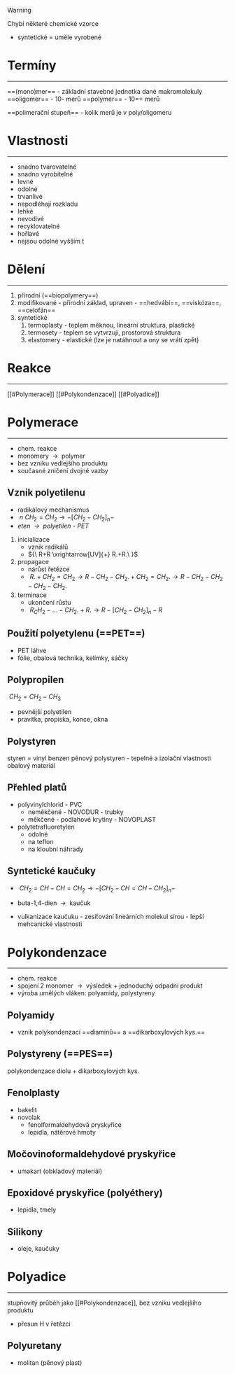 
> [!warning]
>Chybí některé chemické vzorce


- syntetické = uměle vyrobené

# Termíny
---
==(mono)mer== - základní stavebné jednotka dané makromolekuly
==oligomer== - 10- merů
==polymer== - 10=+ merů

==polimerační stupeň== - kolik merů je v poly/oligomeru

# Vlastnosti
---
- snadno tvarovatelné
- snadno vyrobitelné
- levné
- odolné
- trvanlivé
- nepodléhají rozkladu
- lehké
- nevodivé
- recyklovatelné
- hořlavé
- nejsou odolné vyšším t

# Dělení
---
1. přírodní (==biopolymery==)
2. modifikované - přírodní základ, upraven - ==hedvábí==, ==viskóza==, ==celofán==
3. syntetické
	1. termoplasty - teplem měknou, lineární struktura, plastické
	2. termosety - teplem se vytvrzují, prostorová struktura
	3. elastomery - elastické (lze je natáhnout a ony se vrátí zpět)

# Reakce
---
[[#Polymerace]]
[[#Polykondenzace]]
[[#Polyadice]]

# Polymerace
---
- chem. reakce
-  monomery  ${\ \longrightarrow\ }$ polymer
- bez vzniku vedlejšího produktu
- současné zničení dvojné vazby

## Vznik polyetilenu
- radikálový mechanismus
-  ${\ n\ CH_2=CH_2\longrightarrow-[CH_2-CH_2]_n-\ }$
- _eten  ${\ \longrightarrow\ }$ polyetilen - PET_

1. inicializace
	- vznik radikálů
	-  ${\ R+R \xrightarrow[UV]{+} R.+R.\ }$
2. propagace
	- nárůst řetězce
	-  ${\ R.+CH_2=CH_2\longrightarrow R-CH_2-CH_2. + CH_2=CH_2.\longrightarrow R-CH_2-CH_2-CH_2-CH_2.\ }$
3. terminace
	- ukončení růstu
	-  ${\ R_CH_2-...-CH_2.+R.\longrightarrow R-[CH_2-CH_2]_n-R\ }$

## Použití polyetylenu (==PET==)
- PET láhve
- fólie, obalová technika, kelímky, sáčky

## Polypropilen
 ${\ CH_2=CH_2-CH_3\ }$

- pevnější  polyetilen
- pravítka, propiska, konce, okna

## Polystyren
styren = vinyl benzen
pěnový polystyren - tepelné a izolační vlastnosti
obalový materiál

## Přehled platů
- polyvinylchlorid - PVC
	- neměkčené - NOVODUR - trubky
	- měkčené - podlahové krytiny - NOVOPLAST
- polytetrafluoretylen
	- odolné
	- na teflon
	- na kloubní náhrady

## Syntetické kaučuky
-  ${\ CH_2=CH-CH=CH_2\longrightarrow -[CH_2-CH=CH-CH_2]_n-\ }$
- buta-1,4-dien  ${\ \longrightarrow\ }$ kaučuk

- vulkanizace kaučuku - zesíťování lineárních molekul sírou - lepší mehcanické vlastnosti

# Polykondenzace
---
- chem. reakce
- spojení 2 monomer  ${\ \longrightarrow\ }$ výsledek + jednoduchý odpadní produkt
- výroba umělých vláken: polyamidy, polystyreny

## Polyamidy
- vznik polykondenzací ==diaminů== a ==dikarboxylových kys.==

## Polystyreny (==PES==)
polykondenzace diolu + dikarboxylových kys.

## Fenolplasty
- bakelit
- novolak
	- fenolformaldehydová pryskyřice
	- lepidla, nátěrové hmoty

## Močovinoformaldehydové pryskyřice
- umakart (obkladový materiál)
## Epoxidové pryskyřice (polyéthery)
- lepidla, tmely
## Silikony
- oleje, kaučuky

# Polyadice
---
stupňovitý průběh jako [[#Polykondenzace]], bez vzniku vedlejšího produktu
- přesun H v řetězci
## Polyuretany
- molitan  (pěnový plast)